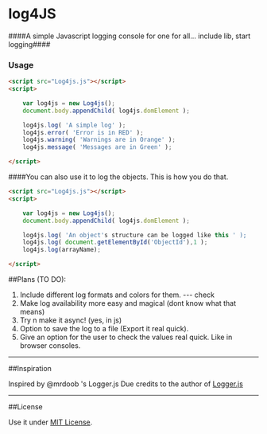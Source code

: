 log4JS
======

####A simple Javascript logging console for one for all... include lib, start logging####


### Usage ###

```html
<script src="Log4js.js"></script>
<script>

	var log4js = new Log4js();
	document.body.appendChild( log4js.domElement );

	log4js.log( 'A simple log' );
    log4js.error( 'Error is in RED' );
    log4js.warning( 'Warnings are in Orange' );
    log4js.message( 'Messages are in Green' );

</script>
```
####You can also use it to log the objects. This is how you do that.
```html
<script src="Log4js.js"></script>
<script>

	var log4js = new Log4js();
	document.body.appendChild( log4js.domElement );

	log4js.log( 'An object's structure can be logged like this ' );
    log4js.log( document.getElementById('ObjectId'),1 );
    log4js.log(arrayName);

</script>
```


##Plans (TO DO):
 1. Include different log formats and colors for them. --- check
 2. Make log availability more easy and magical (dont know what that means)
 3. Try n make it async! (yes, in js)
 4. Option to save the log to a file (Export it real quick).
 5. Give an option for the user to check the values real quick. Like in browser consoles.
 
___

##Inspiration

Inspired by @mrdoob 's Logger.js
Due credits to the author of [Logger.js](https://github.com/mrdoob/logger.js)

___
 
##License
 
Use it under [MIT License](http://opensource.org/licenses/MIT).
 